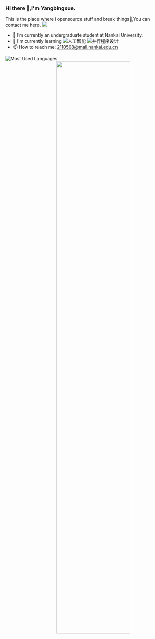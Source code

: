 ### Hi there 👋,I'm Yangbingxue.
This is the place where i opensource stuff and break things🌸,You can contact me here.
![](https://github.com/halfrost/halfrost/blob/master/icons/header_1.png?raw=true)
- 🔭 I’m currently an undergraduate student at Nankai University.
- 🧭 I'm currently learning ![人工智能](https://img.shields.io/badge/Course-AI-yellowgreen)  ![并行程序设计](https://img.shields.io/badge/Course-parallel——programming-blue)
- 📫 How to reach me: 2110508@mail.nankai.edu.cn
  
![Most Used Languages](https://github-readme-stats.vercel.app/api/top-langs/?username=Molotovgirl1&theme=pink&layout=compact)<img align = "right" src = "https://github-profile-trophy.vercel.app/?username=Molotovgirl1&theme=blue" width="68%" >
